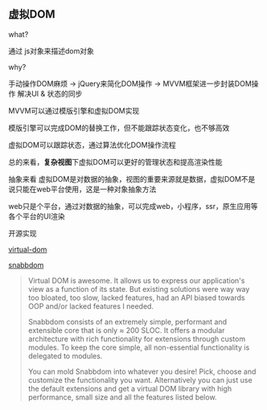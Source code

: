 ## 虚拟DOM

what?

通过 js对象来描述dom对象

why?

手动操作DOM麻烦 -> jQuery来简化DOM操作 -> MVVM框架进一步封装DOM操作 解决UI & 状态的同步

MVVM可以通过模版引擎和虚拟DOM实现

模版引擎可以完成DOM的替换工作，但不能跟踪状态变化，也不够高效

虚拟DOM可以跟踪状态，通过算法优化DOM操作流程

总的来看，**复杂视图**下虚拟DOM可以更好的管理状态和提高渲染性能



抽象来看 虚拟DOM是对数据的抽象，视图的重要来源就是数据，虚拟DOM不是说只能在web平台使用，这是一种对象抽象方法

web只是个平台，通过对数据的抽象，可以完成web，小程序，ssr，原生应用等各个平台的UI渲染



开源实现

[virtual-dom](https://github.com/Matt-Esch/virtual-dom)

[snabbdom](https://github.com/snabbdom/snabbdom)

> Virtual DOM is awesome. It allows us to express our application's view as a function of its state. But existing solutions were way way too bloated, too slow, lacked features, had an API biased towards OOP and/or lacked features I needed.
>
> Snabbdom consists of an extremely simple, performant and extensible core that is only ≈ 200 SLOC. It offers a modular architecture with rich functionality for extensions through custom modules. To keep the core simple, all non-essential functionality is delegated to modules.
>
> You can mold Snabbdom into whatever you desire! Pick, choose and customize the functionality you want. Alternatively you can just use the default extensions and get a virtual DOM library with high performance, small size and all the features listed below.

